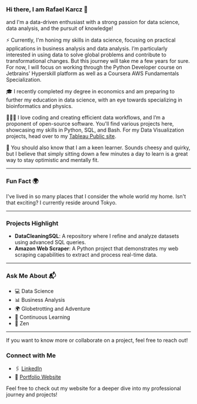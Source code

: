 ### Hi there, I am Rafael Karcz 👋

and I'm a data-driven enthusiast with a strong passion for data science, data analysis, and the pursuit of knowledge!

⚡️ Currently, I'm honing my skills in data science, focusing on practical applications in business analysis and data analysis. I’m particularly interested in using data to solve global problems and contribute to transformational changes. But this journey will take me a few years for sure. For now, I will focus on working through the Python Developer course on Jetbrains' Hyperskill platform as well as a Coursera AWS Fundamentals Specialization.

🎓 I recently completed my degree in economics and am preparing to further my education in data science, with an eye towards specializing in bioinformatics and physics.

👨🏻‍💻 I love coding and creating efficient data workflows, and I’m a proponent of open-source software. You'll find various projects here, showcasing my skills in Python, SQL, and Bash. For my Data Visualization projects, head over to my [Tableau Public site](https://public.tableau.com/app/profile/rafaelkarcz/vizzes).

📖 You should also know that I am a keen learner. Sounds cheesy and quirky, but I believe that simply sitting down a few minutes a day to learn is a great way to stay optimistic and mentally fit.

---

### Fun Fact 🌍
I've lived in so many places that I consider the whole world my home. Isn't that exciting? I currently reside around Tokyo.

---

### Projects Highlight
- **DataCleaningSQL**: A repository where I refine and analyze datasets using advanced SQL queries.
- **Amazon Web Scraper**: A Python project that demonstrates my web scraping capabilities to extract and process real-time data.

---

### Ask Me About 📬
- 💻 Data Science
- 📊 Business Analysis
- 🌍 Globetrotting and Adventure
- 📘 Continuous Learning
- 🛞 Zen

---

If you want to know more or collaborate on a project, feel free to reach out!

### Connect with Me
- 🖇️ [LinkedIn](https://www.linkedin.com/in/rafael-karcz/)
- 📝 [Portfolio Website](https://rafaelkarcz.github.io)

Feel free to check out my website for a deeper dive into my professional journey and projects!
